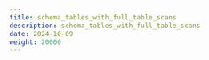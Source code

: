 ```yaml
---
title: schema_tables_with_full_table_scans
description: schema_tables_with_full_table_scans
date: 2024-10-09
weight: 20000
---
```

<style>
th, td {
  border: 1px solid rgb(190, 190, 190);
}
</style>
